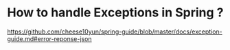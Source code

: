 # How to handle Exceptions in Spring ? 

https://github.com/cheese10yun/spring-guide/blob/master/docs/exception-guide.md#error-reponse-json


